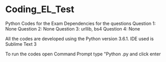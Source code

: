 # Coding_EL_Test
Python Codes for the Exam
Dependencies for the questions 
Question 1: None
Question 2: None
Question 3: urllib, bs4
Question 4: None

All the codes are developed using the Python version 3.6.1.
IDE used is Sublime Text 3

To run the codes 
open Command Prompt
type "Python <Question-Number>.py and click enter
